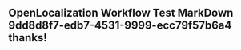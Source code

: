 <properties
ms.topic="hero-topic"
ms.test1="hero-topic"
ms.test2="test"/>

## OpenLocalization Workflow Test MarkDown 9dd8d8f7-edb7-4531-9999-ecc79f57b6a4 thanks!
